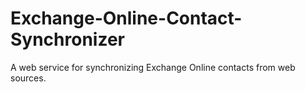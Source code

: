 # Exchange-Online-Contact-Synchronizer
A web service for synchronizing Exchange Online contacts from web sources.
